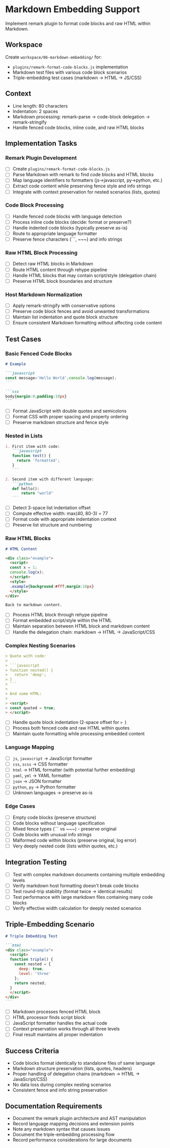 # Markdown Embedding Support

Implement remark plugin to format code blocks and raw HTML within Markdown.

## Workspace
Create `workspace/06-markdown-embedding/` for:
- `plugins/remark-format-code-blocks.js` implementation
- Markdown test files with various code block scenarios
- Triple-embedding test cases (markdown → HTML → JS/CSS)

## Context
- Line length: 80 characters
- Indentation: 2 spaces  
- Markdown processing: remark-parse → code-block delegation → remark-stringify
- Handle fenced code blocks, inline code, and raw HTML blocks

## Implementation Tasks

### Remark Plugin Development
- [ ] Create `plugins/remark-format-code-blocks.js`
- [ ] Parse Markdown with remark to find code blocks and HTML blocks
- [ ] Map language identifiers to formatters (js→javascript, py→python, etc.)
- [ ] Extract code content while preserving fence style and info strings
- [ ] Integrate with context preservation for nested scenarios (lists, quotes)

### Code Block Processing
- [ ] Handle fenced code blocks with language detection
- [ ] Process inline code blocks (decide: format or preserve?)
- [ ] Handle indented code blocks (typically preserve as-is)
- [ ] Route to appropriate language formatter
- [ ] Preserve fence characters (```, ~~~) and info strings

### Raw HTML Block Processing
- [ ] Detect raw HTML blocks in Markdown
- [ ] Route HTML content through rehype pipeline
- [ ] Handle HTML blocks that may contain script/style (delegation chain)
- [ ] Preserve HTML block boundaries and structure

### Host Markdown Normalization
- [ ] Apply remark-stringify with conservative options
- [ ] Preserve code block fences and avoid unwanted transformations
- [ ] Maintain list indentation and quote block structure
- [ ] Ensure consistent Markdown formatting without affecting code content

## Test Cases

### Basic Fenced Code Blocks
````markdown
# Example

```javascript
const message='Hello World';console.log(message);
```

```css
body{margin:0;padding:10px}
```
````
- [ ] Format JavaScript with double quotes and semicolons
- [ ] Format CSS with proper spacing and property ordering
- [ ] Preserve markdown structure and fence style

### Nested in Lists
````markdown
1. First item with code:
   ```javascript
   function test() {
     return 'formatted';  
   }
   ```

2. Second item with different language:
   ```python
   def hello():
       return "world"
   ```
````
- [ ] Detect 3-space list indentation offset
- [ ] Compute effective width: max(40, 80-3) = 77
- [ ] Format code with appropriate indentation context
- [ ] Preserve list structure and numbering

### Raw HTML Blocks
````markdown
# HTML Content

<div class="example">
  <script>
  const x = 1;
  console.log(x);
  </script>
  <style>
  .example{background:#fff;margin:10px}
  </style>
</div>

Back to markdown content.
````
- [ ] Process HTML block through rehype pipeline
- [ ] Format embedded script/style within the HTML
- [ ] Maintain separation between HTML block and markdown content
- [ ] Handle the delegation chain: markdown → HTML → JavaScript/CSS

### Complex Nesting Scenarios
````markdown
> Quote with code:
> 
> ```javascript
> function nested() {
>   return 'deep';
> }
> ```
> 
> And some HTML:
> 
> <script>
> const quoted = true;
> </script>
````
- [ ] Handle quote block indentation (2-space offset for `> `)
- [ ] Process both fenced code and raw HTML within quotes
- [ ] Maintain quote formatting while processing embedded content

### Language Mapping
- [ ] `js`, `javascript` → JavaScript formatter
- [ ] `css`, `scss` → CSS formatter  
- [ ] `html` → HTML formatter (with potential further embedding)
- [ ] `yaml`, `yml` → YAML formatter
- [ ] `json` → JSON formatter
- [ ] `python`, `py` → Python formatter
- [ ] Unknown languages → preserve as-is

### Edge Cases
- [ ] Empty code blocks (preserve structure)
- [ ] Code blocks without language specification
- [ ] Mixed fence types (``` vs ~~~) - preserve original
- [ ] Code blocks with unusual info strings
- [ ] Malformed code within blocks (preserve original, log error)
- [ ] Very deeply nested code (lists within quotes, etc.)

## Integration Testing
- [ ] Test with complex markdown documents containing multiple embedding levels
- [ ] Verify markdown host formatting doesn't break code blocks
- [ ] Test round-trip stability (format twice → identical results)
- [ ] Test performance with large markdown files containing many code blocks
- [ ] Verify effective width calculation for deeply nested scenarios

## Triple-Embedding Scenario
````markdown
# Triple Embedding Test

```html
<div class="example">
  <script>
  function triple() {
    const nested = {
      deep: true,
      level: 'three'
    };
    return nested;
  }
  </script>
</div>
```
````
- [ ] Markdown processes fenced HTML block
- [ ] HTML processor finds script block
- [ ] JavaScript formatter handles the actual code
- [ ] Context preservation works through all three levels
- [ ] Final result maintains all proper indentation

## Success Criteria  
- Code blocks format identically to standalone files of same language
- Markdown structure preservation (lists, quotes, headers)
- Proper handling of delegation chains (markdown → HTML → JavaScript/CSS)
- No data loss during complex nesting scenarios
- Consistent fence and info string preservation

## Documentation Requirements
- Document the remark plugin architecture and AST manipulation
- Record language mapping decisions and extension points
- Note any markdown syntax that causes issues
- Document the triple-embedding processing flow
- Record performance considerations for large documents